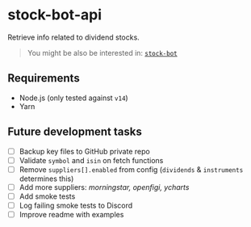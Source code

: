 # stock-bot-api

Retrieve info related to dividend stocks.

> You might be also be interested in: [`stock-bot`](https://github.com/artdevgame/stock-bot)

## Requirements

- Node.js (only tested against `v14`)
- Yarn

## Future development tasks

- [ ] Backup key files to GitHub private repo
- [ ] Validate `symbol` and `isin` on fetch functions
- [ ] Remove `suppliers[].enabled` from config (`dividends` & `instruments` determines this)
- [ ] Add more suppliers: _morningstar, openfigi, ycharts_
- [ ] Add smoke tests
- [ ] Log failing smoke tests to Discord
- [ ] Improve readme with examples
